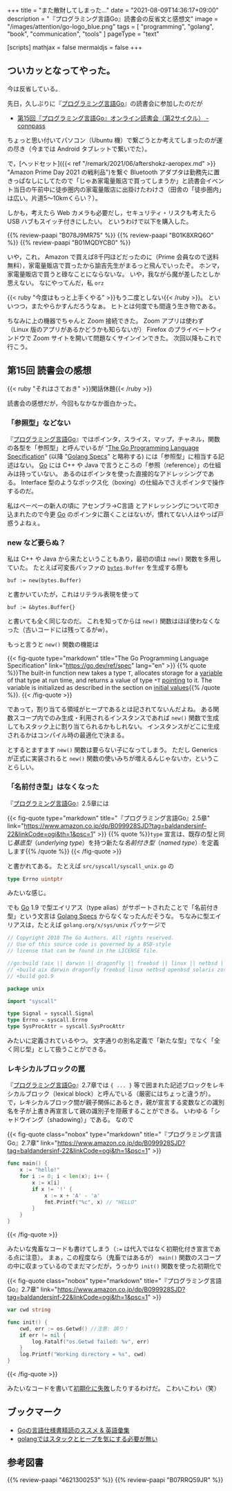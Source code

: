 +++
title = "また散財してしまった..."
date =  "2021-08-09T14:36:17+09:00"
description = "『プログラミング言語Go』読書会の反省文と感想文"
image = "/images/attention/go-logo_blue.png"
tags = [ "programming", "golang", "book", "communication", "tools" ]
pageType = "text"

[scripts]
  mathjax = false
  mermaidjs = false
+++

## ついカッとなってやった。

今は反省している。

先日，久しぶりに『[プログラミング言語Go]』の読書会に参加したのだが

- [第15回『プログラミング言語Go』オンライン読書会（第2サイクル） - connpass](https://gpl-reading.connpass.com/event/218308/)

ちょっと思い付いてパソコン（Ubuntu 機）で繋ごうとか考えてしまったのが運の尽き（今までは Android タブレットで繋いでた）。

で，[ヘッドセット]({{< ref "/remark/2021/06/aftershokz-aeropex.md" >}} "Amazon Prime Day 2021 の戦利品")を繋ぐ Bluetooth アダプタは勤務先に置きっぱなしにしてたので「じゃあ家電量販店で買ってしまうか」と読書会イベント当日の午前中に徒歩圏内の家電量販店に出掛けたわけさ（田舎の「徒歩圏内」は広い。片道5〜10kmくらい？）。

しかも，考えたら Web カメラも必要だし，セキュリティ・リスクも考えたら USB ハブもスイッチ付きにしたい。
というわけで以下を購入した。

{{% review-paapi "B078J9MR75" %}} <!-- Web カメラ -->
{{% review-paapi "B01K8XRQ6O" %}} <!-- Bluetooth 4 アダプタ -->
{{% review-paapi "B01MQDYCB0" %}} <!-- USB ハブ（スイッチ付き） -->

いや，これ， Amazon で買えば8千円ほどだったのに（Prime 会員なので送料無料），家電量販店で買ったから諭吉先生がまるっと飛んでいったぞ。
ホンマ，家電量販店で買うと碌なことにならないな。
いや，我ながら魔が差したとしか思えない。
なにやってんだ，私 `orz`

{{< ruby "今度はもっと上手くやる" >}}もう二度としない{{< /ruby >}}。
といいつつ，またやらかすんだろうなぁ。
ヒトとは何度でも間違う生き物である。

ちなみに上の機器でちゃんと Zoom 接続できた。
Zoom アプリは使わず（Linux 版のアプリがあるかどうかも知らないが） Firefox のプライベートウィンドウで Zoom サイトを開いて問題なくサインインできた。
次回以降もこれで行こう。

## 第15回 読書会の感想

{{< ruby "それはさておき" >}}閑話休題{{< /ruby >}}

読書会の感想だが，今回もなかなか面白かった。

### 「参照型」などない

『[プログラミング言語Go]』ではポインタ，スライス，マップ，チャネル，関数の各型を「参照型」と呼んでいるが “[The Go Programming Language Specification][Golang Specs]” (以降 "[Golang Specs]” と略称する) には「参照型」に相当する記述はない。
[Go] には C++ や Java で言うところの「参照（reference）」の仕組みは持っていない。
あるのはポインタを使った直接的なアドレッシングである。
Interface 型のようなボックス化（boxing）の仕組みでさえポインタで操作するのだ。

私はぺーぺーの新人の頃に アセンブラ→C言語 とアドレッシングについて叩き込まれたので今更 [Go] のポインタに躓くことはないが，慣れてない人はやっぱ戸惑うよねぇ。

### new など要らぬ？

私は C++ や Java から来たということもあり，最初の頃は `new()` 関数を多用していた。
たとえば可変長バッファの [`bytes`]`.Buffer` を生成する際も

```
buf := new(bytes.Buffer)
```

と書かいていたが，これはリテラル表現を使って

```
buf := &bytes.Buffer{}
```

と書いても全く同じなのだ。
これを知ってからは `new()` 関数はほぼ使わなくなった（古いコードには残ってるがw）。

もっと言うと `new()` 関数の機能は

{{< fig-quote type="markdown" title="The Go Programming Language Specification" link="https://go.dev/ref/spec" lang="en" >}}
{{% quote %}}The built-in function new takes a type `T`, allocates storage for a [variable](https://go.dev/ref/spec#Variables) of that type at run time, and returns a value of type `*T` [pointing](https://go.dev/ref/spec#Pointer_types) to it. The variable is initialized as described in the section on [initial values](https://go.dev/ref/spec#The_zero_value){{% /quote %}}.
{{< /fig-quote >}}

であって，割り当てる領域がヒープであるとは記されてないんだよね。
ある関数スコープ内でのみ生成・利用されるインスタンスであれば `new()` 関数で生成してもスタック上に割り当てられるかもしれない。
インスタンスがどこに生成されるかはコンパイル時の最適化で決まる。

とするとますます `new()` 関数は要らない子になってしまう。
ただし Generics が正式に実装されると `new()` 関数の使いみちが増えるんじゃないか，ということらしい。

### 「名前付き型」はなくなった

『[プログラミング言語Go]』2.5章には

{{< fig-quote type="markdown" title="『プログラミング言語Go』2.5章" link="https://www.amazon.co.jp/dp/B099928SJD?tag=baldandersinf-22&linkCode=ogi&th=1&psc=1" >}}
{{% quote %}}`type` 宣言は、既存の型と同じ*基底型*（<i>underlying type</i>）を持つ新たな*名前付き型*（<i>named type</i>）を定義します{{% /quote %}}
{{< /fig-quote >}}

と書かれてある。
たとえば `src/syscall/syscall_unix.go` の

```go
type Errno uintptr
```

みたいな感じ。

でも [Go] 1.9 で型エイリアス（type alias）がサポートされたことで「名前付き型」という文言は [Golang Specs] からなくなったんだそうな。
ちなみに型エイリアスは，たとえば `golang.org/x/sys/unix` パッケージで

```go {hl_lines=["13-15"]}
// Copyright 2018 The Go Authors. All rights reserved.
// Use of this source code is governed by a BSD-style
// license that can be found in the LICENSE file.

//go:build (aix || darwin || dragonfly || freebsd || linux || netbsd || openbsd || solaris || zos) && go1.9
// +build aix darwin dragonfly freebsd linux netbsd openbsd solaris zos
// +build go1.9

package unix

import "syscall"

type Signal = syscall.Signal
type Errno = syscall.Errno
type SysProcAttr = syscall.SysProcAttr
```

みたいに定義されているやつ。
文字通りの別名定義で「新たな型」でなく「全く同じ型」として扱うことができる。

### レキシカルブロックの罠

『[プログラミング言語Go]』2.7章では `{ ... }` 等で囲まれた記述ブロックをレキシカルブロック（lexical block）と呼んでいる（厳密にはちょっと違うが）。
で，レキシカルブロック間が親子関係にあるとき，親が宣言する変数などの識別名を子が上書き再宣言して親の識別子を隠蔽することができる。
いわゆる「シャドウイング（shadowing）」である。
なので

{{< fig-quote class="nobox" type="markdown" title="『プログラミング言語Go』2.7章" link="https://www.amazon.co.jp/dp/B099928SJD?tag=baldandersinf-22&linkCode=ogi&th=1&psc=1" >}}
```go
func main() {
    x := "hello!"
    for i := 0; i < len(x); i++ {
        x := x[i]
        if x != '!' {
            x := x + 'A' - 'a'
            fmt.Printf("%c", x) // "HELLO"
        }
    }
}
```
{{< /fig-quote >}}

みたいな鬼畜なコードも書けてしまう（`:=` は代入ではなく初期化付き宣言である点に注意）。
まぁ，この程度なら（鬼畜ではあるが） `main()` 関数のスコープの中に収まっているのでまだマシだが，うっかり `init()` 関数を使った初期化で

{{< fig-quote class="nobox" type="markdown" title="『プログラミング言語Go』2.7章" link="https://www.amazon.co.jp/dp/B099928SJD?tag=baldandersinf-22&linkCode=ogi&th=1&psc=1" >}}
```go
var cwd string

func init() {
    cwd, err := os.Getwd() //注意: 誤り！
    if err != nil {
        log.Fatalf("os.Getwd failed: %v", err)
    }
    log.Printf("Working directory = %s", cwd)
}
```
{{< /fig-quote >}}


みたいなコードを書いて[初期化に失敗](https://play.golang.org/p/QR0ROgM2XjH)したりするわけだ。
こわいこわい（笑）

## ブックマーク

- [Goの言語仕様書精読のススメ & 英語彙集](https://zenn.dev/hsaki/articles/gospecdictionary)
- [golangではスタックとヒープを気にする必要が無い](https://zenn.dev/rookxx/articles/golang-stack-and-heap)

[Go]: https://go.dev/
[`bytes`]: https://pkg.go.dev/bytes "bytes · pkg.go.dev"
[プログラミング言語Go]: https://www.amazon.co.jp/dp/B099928SJD?tag=baldandersinf-22&linkCode=ogi&th=1&psc=1
[Golang Specs]: https://go.dev/ref/spec "The Go Programming Language Specification - The Go Programming Language"

## 参考図書

{{% review-paapi "4621300253" %}} <!-- プログラミング言語Go -->
{{% review-paapi "B07RRQ59JR" %}} <!-- AfterShokz Aeropex 骨伝導ヘッドセット -->
